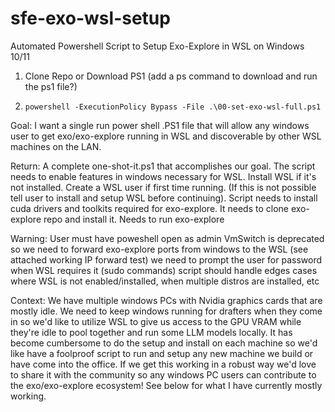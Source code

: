 # sfe-exo-wsl-setup
 Automated Powershell Script to Setup Exo-Explore in WSL on Windows 10/11



1. Clone Repo or Download PS1 (add a ps command to download and run the ps1 file?)

2. ```powershell -ExecutionPolicy Bypass -File .\00-set-exo-wsl-full.ps1```








Goal:
I want a single run power shell .PS1 file that will allow any windows user to get exo/exo-explore running in WSL and discoverable by other WSL machines on the LAN.

Return:
A complete one-shot-it.ps1 that accomplishes our goal.
The script needs to enable features in windows necessary for WSL. Install WSL if it's not installed. Create a WSL user if first time running. (If this is not possible tell user to install and setup WSL before continuing). Script needs to install cuda drivers and toolkits required for exo-explore. It needs to clone exo-explore repo and install it. Needs to run exo-explore 

Warning:
User must have poweshell open as admin
VmSwitch is deprecated so we need to forward exo-explore ports from windows to the WSL (see attached working IP forward test)
we need to prompt the user for password when WSL requires it (sudo commands)
script should handle edges cases where WSL is not enabled/installed, when multiple distros are installed, etc

Context:
We have multiple windows PCs with Nvidia graphics cards that are mostly idle. We need to keep windows running for drafters when they come in so we'd like to utilize WSL to give us access to the GPU VRAM while they're idle to pool together and run some LLM models locally. It has become cumbersome to do the setup and install on each machine so we'd like have a foolproof script to run and setup any new machine we build or have come into the office. If we get this working in a robust way we'd love to share it with the community so any windows PC users can contribute to the exo/exo-explore ecosystem! See below for what I have currently mostly working.